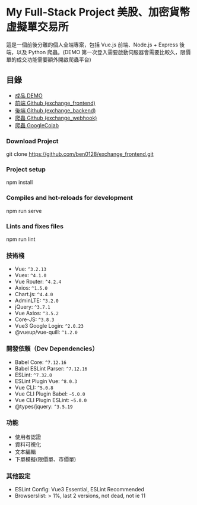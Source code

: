 # My Full-Stack Project 美股、加密貨幣虛擬單交易所

這是一個前後分離的個人全端專案，包括 Vue.js 前端、Node.js + Express 後端，以及 Python 爬蟲。(DEMO 第一次登入需要啟動伺服器會需要比較久，限價單的成交功能需要額外開啟爬蟲平台)

## 目錄

- [成品 DEMO](https://exchange-frontend-tawny.vercel.app/auth)
- [前端 Github (exchange_frontend)](https://github.com/ben0128/exchange_frontend)
- [後端 Github (exchange_backend)](https://github.com/ben0128/exchange_backend)
- [爬蟲 Github (exchange_webhook)](https://github.com/ben0128/exchange_webhook)
- [爬蟲 GoogleColab](https://colab.research.google.com/drive/1cfoT5yzU5TuJWoFqGBXCzgMgZubXIN8g?usp=sharing)

### Download Project

git clone https://github.com/ben0128/exchange_frontend.git

### Project setup

npm install

### Compiles and hot-reloads for development

npm run serve

### Lints and fixes files

npm run lint

### 技術棧

- Vue: `^3.2.13`
- Vuex: `^4.1.0`
- Vue Router: `^4.2.4`
- Axios: `^1.5.0`
- Chart.js: `^4.4.0`
- AdminLTE: `^3.2.0`
- jQuery: `^3.7.1`
- Vue Axios: `^3.5.2`
- Core-JS: `^3.8.3`
- Vue3 Google Login: `^2.0.23`
- @vueup/vue-quill: `^1.2.0`

### 開發依賴（Dev Dependencies）

- Babel Core: `^7.12.16`
- Babel ESLint Parser: `^7.12.16`
- ESLint: `^7.32.0`
- ESLint Plugin Vue: `^8.0.3`
- Vue CLI: `^5.0.8`
- Vue CLI Plugin Babel: `~5.0.0`
- Vue CLI Plugin ESLint: `~5.0.0`
- @types/jquery: `^3.5.19`

### 功能

- 使用者認證
- 資料可視化
- 文本編輯
- 下單模擬(限價單、市價單)

### 其他設定

- ESLint Config: Vue3 Essential, ESLint Recommended
- Browserslist: > 1%, last 2 versions, not dead, not ie 11
